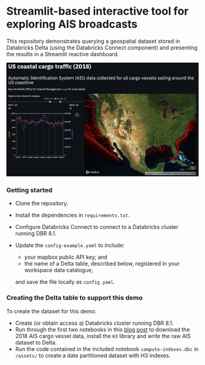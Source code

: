 # Streamlit-based interactive tool for exploring AIS broadcasts
This repository demonstrates querying a geospatial dataset stored in Databricks Delta (using the Databricks Connect component) and presenting the results in a Streamlit reactive dashboard.

![](./assets/screenshot.png)

### Getting started
- Clone the repository.
- Install the dependencies in `requirements.txt`.
- Configure Databricks Connect to connect to a Databricks cluster running DBR 8.1.
- Update the `config-example.yaml` to include:
  - your mapbox public API key; and 
  - the name of a Delta table, described below, registered in your workspace data catalogue;

  and save the file locally as `config.yaml`.

### Creating the Delta table to support this demo
To create the dataset for this demo:
- Create (or obtain access a) Databricks cluster running DBR 8.1.
- Run through the first two notebooks in this [blog post](https://databricks.com/blog/2020/11/11/leveraging-esg-data-to-operationalize-sustainability.html) to download the 2018 AIS cargo vessel data, install the `H3` library and write the raw AIS dataset to Delta.
- Run the code contained in the included notebook `compute-indexes.dbc` in `/assets/` to create a date partitioned dataset with H3 indexes.